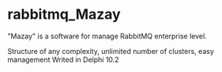 # rabbitmq_Mazay
"Mazay" is a software for manage RabbitMQ enterprise level. 

Structure of any complexity, unlimited number of clusters, easy management
Writed in Delphi 10.2
